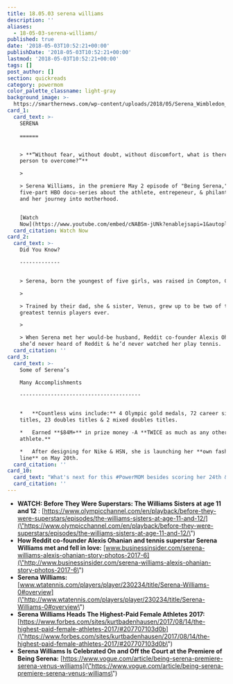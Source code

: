 ```yaml
---
title: 18.05.03 serena williams
description: ''
aliases:
  - 18-05-03-serena-williams/
published: true
date: '2018-05-03T10:52:21+00:00'
publishDate: '2018-05-03T10:52:21+00:00'
lastmod: '2018-05-03T10:52:21+00:00'
tags: []
post_author: []
section: quickreads
category: powermom
color_palette_classname: light-gray
background_image: >-
  https://smarthernews.com/wp-content/uploads/2018/05/Serena_Wimbledon_2008_trim2.jpg
card_1:
  card_text: >-
    SERENA

    ======


    > **“Without fear, without doubt, without discomfort, what is there for a
    person to overcome?”**

    > 

    > Serena Williams, in the premiere May 2 episode of "Being Serena," a
    five-part HBO docu-series about the athlete, entrepeneur, & philanthropist,
    and her journey into motherhood.


    [Watch
    Now](https://www.youtube.com/embed/cNABSm-jUNk?enablejsapi=1&autoplay=1&rel=0)
  card_citation: Watch Now
card_2:
  card_text: >-
    Did You Know?

    -------------


    > Serena, born the youngest of five girls, was raised in Compton, CA.

    > 

    > Trained by their dad, she & sister, Venus, grew up to be two of the
    greatest tennis players ever.

    > 

    > When Serena met her would-be husband, Reddit co-founder Alexis Ohanian,
    she’d never heard of Reddit & he’d never watched her play tennis.
  card_citation: ''
card_3:
  card_text: >-
    Some of Serena’s  

    Many Accomplishments

    ---------------------------------------


    *   **Countless wins include:** 4 Olympic gold medals, 72 career singles
    titles, 23 doubles titles & 2 mixed doubles titles.

    *   Earned **$84M+** in prize money -A **TWICE as much as any other female
    athlete.**

    *   After designing for Nike & HSN, she is launching her **own fashion
    line** on May 20th.
  card_citation: ''
card_10:
  card_text: "What's next for this #PowerMOM besides scoring her 24th & 25th Grand Slam title? BTW she scored her 23rd while pregnant! Serena recently told VOGUE: a\x1CBecoming a multi-mom. I have some records I want to break, but having more kids is my goal.a\x1D Read more here:\n\n[view sources](https://smarthernews.com/18-05-03-serena-williams/)"
  card_citation: ''
---
```

*   **WATCH: Before They Were Superstars: The Williams Sisters at age 11 and 12** : [https://www.olympicchannel.com/en/playback/before-they-were-superstars/episodes/the-williams-sisters-at-age-11-and-12/](\"https://www.olympicchannel.com/en/playback/before-they-were-superstars/episodes/the-williams-sisters-at-age-11-and-12/\")
*   **How Reddit co-founder Alexis Ohanian and tennis superstar Serena Williams met and fell in love:** [www.businessinsider.com/serena-williams-alexis-ohanian-story-photos-2017-6](\"http://www.businessinsider.com/serena-williams-alexis-ohanian-story-photos-2017-6\")
*   **Serena Williams:** [www.wtatennis.com/players/player/230234/title/Serena-Williams-0#overview](\"http://www.wtatennis.com/players/player/230234/title/Serena-Williams-0#overview\")
*   **Serena Williams Heads The Highest-Paid Female Athletes 2017:** [https://www.forbes.com/sites/kurtbadenhausen/2017/08/14/the-highest-paid-female-athletes-2017/#207707103d0b](\"https://www.forbes.com/sites/kurtbadenhausen/2017/08/14/the-highest-paid-female-athletes-2017/#207707103d0b\")
*   **Serena Williams Is Celebrated On and Off the Court at the Premiere of Being Serena:** [https://www.vogue.com/article/being-serena-premiere-serena-venus-williams](\"https://www.vogue.com/article/being-serena-premiere-serena-venus-williams\")